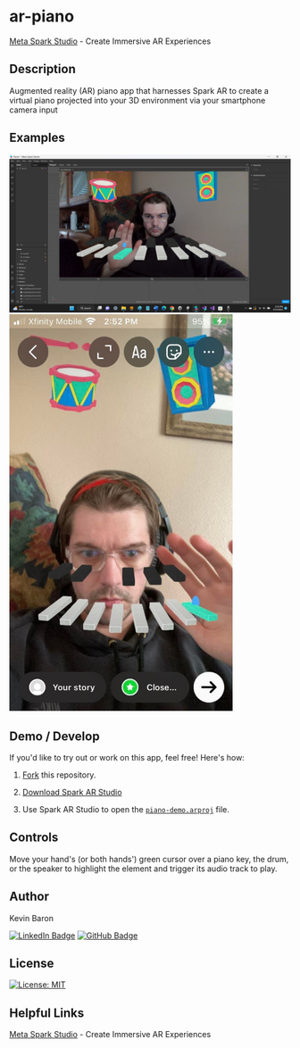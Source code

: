 # ar-piano

[Meta Spark Studio](https://sparkar.facebook.com/ar-studio/) - Create Immersive AR Experiences

## Description
Augmented reality (AR) piano app that harnesses Spark AR to create a virtual piano projected into your 3D environment via your smartphone camera input

## Examples

<img src="screenshots/video-mode-on-pc.png" alt="AR Piano in Spark AR Studio's development environment" width=700>

<img src="screenshots/test-on-device.jpg" alt="AR Piano on mobile device" width=400>

## Demo / Develop
If you'd like to try out or work on this app, feel free! Here's how:

1. [Fork](https://docs.github.com/en/get-started/quickstart/fork-a-repo) this repository.

2. [Download Spark AR Studio](https://sparkar.facebook.com/ar-studio/)

3. Use Spark AR Studio to open the [`piano-demo.arproj`](piano-demo/piano-demo.arproj) file.

## Controls

Move your hand's (or both hands') green cursor over a piano key, the drum, or the speaker to highlight the element and trigger its audio track to play.

## Author
Kevin Baron

[![LinkedIn Badge](https://img.shields.io/badge/LinkedIn-0077B5?style=for-the-badge&logo=linkedin&logoColor=white)](https://www.linkedin.com/in/kevin-baron-3557bb254/)
[![GitHub Badge](https://img.shields.io/badge/GitHub-100000?style=for-the-badge&logo=github&logoColor=white)](https://github.com/baronk2)

## License
[![License: MIT](https://img.shields.io/badge/License-MIT-maroon.svg)](https://opensource.org/licenses/MIT)

## Helpful Links

[Meta Spark Studio](https://sparkar.facebook.com/ar-studio/) - Create Immersive AR Experiences
